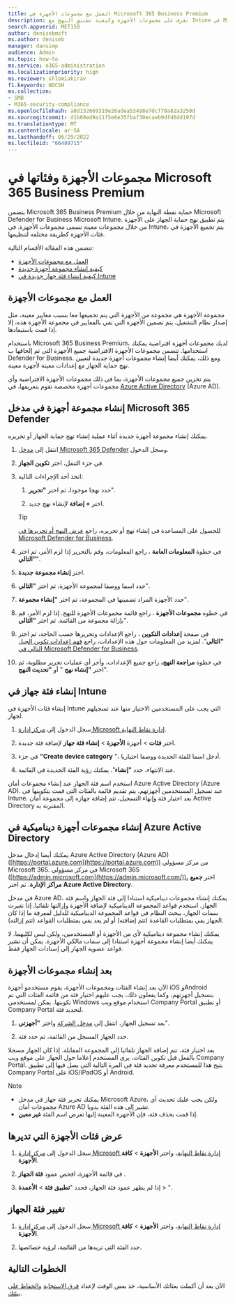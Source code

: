```yaml
---
title: العمل مع مجموعات الأجهزة في Microsoft 365 Business Premium
description: تعرف على مجموعات الأجهزة وكيفية تطبيق النهج مع Intune في Microsoft 365 Business Premium، وزيادة الحماية من الهجمات الإلكترونية.
search.appverid: MET150
author: denisebmsft
ms.author: deniseb
manager: dansimp
audience: Admin
ms.topic: how-to
ms.service: o365-administration
ms.localizationpriority: high
ms.reviewer: shlomiakirav
f1.keywords: NOCSH
ms.collection:
- SMB
- M365-security-compliance
ms.openlocfilehash: a8d132669319e26adea53498e7dcf78a82a3250d
ms.sourcegitcommit: d1b60ed9a11f5e6e35fbaf30ecaeb9dfd6dd197d
ms.translationtype: MT
ms.contentlocale: ar-SA
ms.lasthandoff: 06/29/2022
ms.locfileid: "66489715"
---
```

# <a name="device-groups-and-categories-in-microsoft-365-business-premium"></a>مجموعات الأجهزة وفئاتها في Microsoft 365 Business Premium

يتضمن Microsoft 365 Business Premium حماية نقطة النهاية من خلال Microsoft Defender for Business Microsoft Intune. يتم تطبيق نهج حماية الجهاز على الأجهزة من خلال مجموعات معينة تسمى مجموعات الأجهزة. في Intune، يتم تجميع الأجهزة في فئات الأجهزة كطريقة مختلفة لتنظيمها. 

تتضمن هذه المقالة الأقسام التالية:  

- [العمل مع مجموعات الأجهزة](#working-with-device-groups)
- [كيفية إنشاء مجموعة أجهزة جديدة](#create-a-device-group-in-the-microsoft-365-defender-portal)
- [كيفية إنشاء فئة جهاز جديدة في Intune](#create-a-device-category-in-intune)

## <a name="working-with-device-groups"></a>العمل مع مجموعات الأجهزة

مجموعة الأجهزة هي مجموعة من الأجهزة التي يتم تجميعها معا بسبب معايير معينة، مثل إصدار نظام التشغيل. يتم تضمين الأجهزة التي تفي بالمعايير في مجموعة الأجهزة هذه، إلا إذا قمت باستبعادها.

باستخدام Microsoft 365 Business Premium، لديك مجموعات أجهزة افتراضية يمكنك استخدامها. تتضمن مجموعات الأجهزة الافتراضية جميع الأجهزة التي تم إلحاقها ب Defender for Business. ومع ذلك، يمكنك أيضا إنشاء مجموعات أجهزة جديدة لتعيين نهج حماية الجهاز مع إعدادات معينة لأجهزة معينة.

يتم تخزين جميع مجموعات الأجهزة، بما في ذلك مجموعات الأجهزة الافتراضية وأي مجموعات أجهزة مخصصة تقوم بتعريفها، في [Azure Active Directory](/azure/active-directory/fundamentals/active-directory-whatis) (Azure AD).

## <a name="create-a-device-group-in-the-microsoft-365-defender-portal"></a>إنشاء مجموعة أجهزة في مدخل Microsoft 365 Defender

يمكنك إنشاء مجموعة أجهزة جديدة أثناء عملية إنشاء نهج حماية الجهاز أو تحريره.

1. انتقل إلى [مدخل Microsoft 365 Defender](https://security.microsoft.com) وسجل الدخول.

2. في جزء التنقل، اختر **تكوين الجهاز**.

3. اتخذ أحد الإجراءات التالية:

    1. حدد نهجا موجودا، ثم اختر **"تحرير**".

    2. اختر **+ إضافة** لإنشاء نهج جديد.

    > [!TIP]
    > للحصول على المساعدة في إنشاء نهج أو تحريره، راجع [عرض النهج أو تحريرها في Microsoft Defender for Business](m365bp-view-edit-create-mdb-policies.md).

4. في خطوة **المعلومات العامة** ، راجع المعلومات، وقم بالتحرير إذا لزم الأمر، ثم اختر **"التالي**".

5. اختر **إنشاء مجموعة جديدة**.

6. حدد اسما ووصفا لمجموعة الأجهزة، ثم اختر **"التالي**".

7. حدد الأجهزة المراد تضمينها في المجموعة، ثم اختر **"إنشاء مجموعة**".

8. في خطوة **مجموعات الأجهزة** ، راجع قائمة مجموعات الأجهزة للنهج. إذا لزم الأمر، قم بإزالة مجموعة من القائمة. ثم اختر **"التالي**".

9. في صفحة **إعدادات التكوين** ، راجع الإعدادات وتحريرها حسب الحاجة، ثم اختر **"التالي**". لمزيد من المعلومات حول هذه الإعدادات، راجع [فهم إعدادات تكوين الجيل التالي في Microsoft Defender for Business](../security/defender-business/mdb-next-gen-configuration-settings.md).

10. في خطوة **مراجعة النهج،** راجع جميع الإعدادات، وأجر أي عمليات تحرير مطلوبة، ثم اختر **"إنشاء نهج** " أو **"تحديث النهج**".

## <a name="create-a-device-category-in-intune"></a>إنشاء فئة جهاز في Intune

إنشاء فئات الأجهزة في Intune التي يجب على المستخدمين الاختيار منها عند تسجيلهم لجهاز.

1. سجل الدخول إلى [مركز إدارة Microsoft إدارة نقاط النهاية](https://endpoint.microsoft.com).

2. اختر **فئات** >  أجهزة **الأجهزة** > **إنشاء فئة جهاز** لإضافة فئة جديدة.

3. في جزء **"Create device category** "، أدخل اسما للفئة الجديدة ووصفا اختياريا.

4. عند الانتهاء، حدد **"إنشاء**". يمكنك رؤية الفئة الجديدة في القائمة.

استخدم اسم فئة الجهاز عند إنشاء مجموعات أمان Azure Active Directory (Azure AD). عند تسجيل المستخدمين أجهزتهم، يتم تقديم قائمة بالفئات التي قمت بتكوينها في Intune. بعد اختيار فئة وإنهاء التسجيل، تتم إضافة جهازه إلى مجموعة أمان Active Directory المقترنة به.

## <a name="create-dynamic-device-groups-in-azure-active-directory"></a>إنشاء مجموعات أجهزة ديناميكية في Azure Active Directory

يمكنك أيضا إدخال مدخل Azure Active Directory (Azure AD) ([https://portal.azure.com](https://portal.azure.com)) من مركز مسؤولي Microsoft 365. في مركز مسؤولي Microsoft 365 ([https://admin.microsoft.com](https://admin.microsoft.com/))، اختر **جميع مراكز الإدارة**، ثم اختر **Azure Active Directory**.

في مدخل Azure AD، يمكنك إنشاء مجموعات ديناميكية استنادا إلى فئة الجهاز واسم فئة الجهاز. استخدم قواعد المجموعة الديناميكية لإضافة الأجهزة وإزالتها تلقائيا. إذا تغيرت سمات الجهاز، يبحث النظام في قواعد المجموعة الديناميكية للدليل لمعرفة ما إذا كان الجهاز يفي بمتطلبات القاعدة (تتم إضافته) أو لم يعد يفي بمتطلبات القواعد (تتم إزالته).

يمكنك إنشاء مجموعة ديناميكية لأي من الأجهزة أو المستخدمين، ولكن ليس لكليهما. لا يمكنك أيضا إنشاء مجموعة أجهزة استنادا إلى سمات مالكي الأجهزة. يمكن أن تشير قواعد عضوية الجهاز إلى إسنادات الجهاز فقط. 

## <a name="after-device-groups-are-created"></a>بعد إنشاء مجموعات الأجهزة

الآن بعد إنشاء الفئات ومجموعات الأجهزة، يقوم مستخدمو أجهزة iOS وAndroid بتسجيل أجهزتهم، وكما يفعلون ذلك، يجب عليهم اختيار فئة من قائمة الفئات التي تم تكوينها. يمكن لمستخدمي Windows استخدام موقع ويب Company Portal أو تطبيق Company Portal لتحديد فئة.

1. بعد تسجيل الجهاز، انتقل إلى [مدخل الشركة](https://portal.microsoft.com) واختر **"أجهزتي**".

2. حدد الجهاز المسجل من القائمة، ثم حدد فئة.

بعد اختيار فئة، تتم إضافة الجهاز تلقائيا إلى المجموعة المقابلة. إذا كان الجهاز مسجلا بالفعل قبل تكوين الفئات، يرى المستخدم إعلاما حول الجهاز على موقع ويب Company Portal. يتيح هذا للمستخدم معرفة تحديد فئة في المرة التالية التي يصل فيها إلى تطبيق Company Portal على iOS/iPadOS أو Android.

> [!NOTE]
> - يمكنك تحرير فئة جهاز في مدخل Microsoft Azure، ولكن يجب عليك تحديث أي مجموعات أمان Azure AD تشير إلى هذه الفئة يدويا.
> - إذا قمت بحذف فئة، فإن الأجهزة المعينة إليها تعرض اسم الفئة **غير معين**.

## <a name="view-the-categories-of-devices-that-you-manage"></a>عرض فئات الأجهزة التي تديرها

1. سجل الدخول إلى [مركز إدارة Microsoft إدارة نقاط النهاية](https://endpoint.microsoft.com)، واختر **الأجهزة** > **كافة الأجهزة**.

2. في قائمة الأجهزة، افحص عمود **فئة الجهاز** .

3. إذا لم يظهر عمود فئة الجهاز، فحدد "**تطبيق** **فئة** >  **الأعمدة** > ".

## <a name="change-the-category-of-a-device"></a>تغيير فئة الجهاز

1. سجل الدخول إلى [مركز إدارة Microsoft إدارة نقاط النهاية](https://endpoint.microsoft.com)، واختر **الأجهزة** > **كافة الأجهزة**. 

2. حدد الفئة التي تريدها من القائمة، لرؤية خصائصها.

## <a name="next-steps"></a>الخطوات التالية

الآن بعد أن أكملت بعثاتك الأساسية، خذ بعض الوقت لإعداد [فرق الاستجابة](m365bp-security-incident-management.md) [والحفاظ على بيئتك](m365bp-maintain-environment.md).
